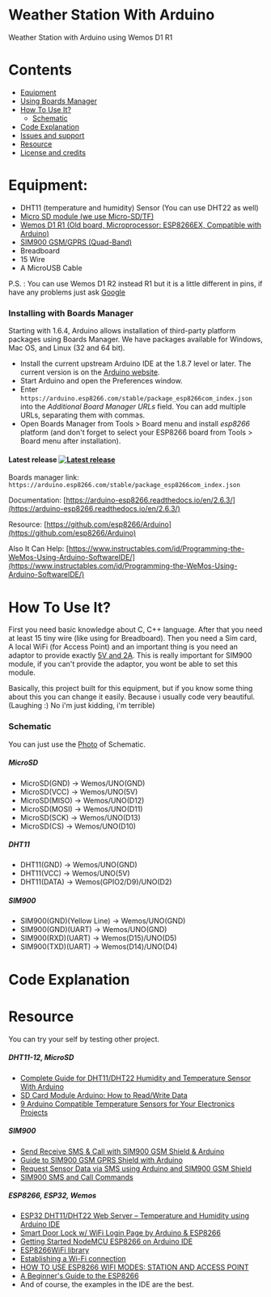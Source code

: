 # Weather Station With Arduino
Weather Station with Arduino using Wemos D1 R1

# Contents
- [Equipment](#equipment)
- [Using Boards Manager](#installing-with-boards-manager)
- [How To Use It?](#how-to-use-it)
  - [Schematic](#Schematic)
- [Code Explanation](#Code)
- [Issues and support](#issues-and-support)
- [Resource](#Resource)
- [License and credits](#license-and-credits)   

# Equipment:
- DHT11 (temperature and humidity) Sensor (You can use DHT22 as well)
- [Micro SD module (we use Micro-SD/TF)](https://github.com/Msameim181/Weather-Station-Arduino/blob/master/Equipment/Micro-SD-TF.jpg) 
- [Wemos D1 R1 (Old board, Microprocessor: ESP8266EX, Compatible with Arduino)](https://github.com/Msameim181/Weather-Station-Arduino/blob/master/Equipment/WeMos-D1-R1-Board-2.jpg)
- [SIM900 GSM/GPRS (Quad-Band)](https://github.com/Msameim181/Weather-Station-Arduino/blob/master/Equipment/SIM900-GSM-GPRS-2.jpg)
- Breadboard
- 15 Wire
- A MicroUSB Cable

P.S. : You can use Wemos D1 R2 instead R1 but it is a little different in pins, if have any problems just ask [Google](https://www.Google.com/)

### Installing with Boards Manager

Starting with 1.6.4, Arduino allows installation of third-party platform packages using Boards Manager. We have packages available for Windows, Mac OS, and Linux (32 and 64 bit).

- Install the current upstream Arduino IDE at the 1.8.7 level or later. The current version is on the [Arduino website](https://www.arduino.cc/en/main/software).
- Start Arduino and open the Preferences window.
- Enter ```https://arduino.esp8266.com/stable/package_esp8266com_index.json``` into the *Additional Board Manager URLs* field. You can add multiple URLs, separating them with commas.
- Open Boards Manager from Tools > Board menu and install *esp8266* platform (and don't forget to select your ESP8266 board from Tools > Board menu after installation).

#### Latest release [![Latest release](https://img.shields.io/github/release/esp8266/Arduino.svg)](https://github.com/esp8266/Arduino/releases/latest/)
Boards manager link: `https://arduino.esp8266.com/stable/package_esp8266com_index.json`

Documentation: [https://arduino-esp8266.readthedocs.io/en/2.6.3/](https://arduino-esp8266.readthedocs.io/en/2.6.3/)

Resource: [https://github.com/esp8266/Arduino](https://github.com/esp8266/Arduino)

Also It Can Help: [https://www.instructables.com/id/Programming-the-WeMos-Using-Arduino-SoftwareIDE/](https://www.instructables.com/id/Programming-the-WeMos-Using-Arduino-SoftwareIDE/)

# How To Use It?
First you need basic knowledge about C, C++ language. After that you need at least 15 tiny wire (like using for Breadboard). Then you need a Sim card, A local WiFi (for Access Point) and an important thing is you need an adaptor to provide exactly [5V and 2A](https://www.google.com/search?q=5v+and+2a+adaptor&oq=5v+and+2a+adaptor&aqs=chrome..69i57.10565j0j1&sourceid=chrome&ie=UTF-8). This is really important for SIM900 module, if you can't provide the adaptor, you wont be able to set this module.

Basically, this project built for this equipment, but if you know some thing about this you can change it easily. Because i usually code very beautiful. (Laughing :) No i'm just kidding, i'm terrible)



### Schematic
You can just use the [Photo](https://github.com/Msameim181/Weather-Station-Arduino/blob/master/Schematic/Schematic%20Final%20(Sim900)/Schematic%20Final%20(Sim900).jpg) of Schematic.

##### MicroSD
- MicroSD(GND)  -> Wemos/UNO(GND)
- MicroSD(VCC)  -> Wemos/UNO(5V)
- MicroSD(MISO) -> Wemos/UNO(D12)
- MicroSD(MOSI) -> Wemos/UNO(D11)
- MicroSD(SCK)  -> Wemos/UNO(D13)
- MicroSD(CS)   -> Wemos/UNO(D10)

##### DHT11
- DHT11(GND)    -> Wemos/UNO(GND)
- DHT11(VCC)    -> Wemos/UNO(5V)
- DHT11(DATA)   -> Wemos(GPIO2/D9)/UNO(D2)

##### SIM900
- SIM900(GND)(Yellow Line)  -> Wemos/UNO(GND)
- SIM900(GND)(UART)         -> Wemos/UNO(GND)
- SIM900(RXD)(UART)         -> Wemos(D15)/UNO(D5)
- SIM900(TXD)(UART)         -> Wemos(D14)/UNO(D4)

# Code Explanation


# Resource
You can try your self by testing other project.

##### DHT11-12, MicroSD
- [Complete Guide for DHT11/DHT22 Humidity and Temperature Sensor With Arduino](https://randomnerdtutorials.com/complete-guide-for-dht11dht22-humidity-and-temperature-sensor-with-arduino/)
- [SD Card Module Arduino: How to Read/Write Data](https://electropeak.com/learn/sd-card-module-read-write-arduino-tutorial/)
- [9 Arduino Compatible Temperature Sensors for Your Electronics Projects](https://randomnerdtutorials.com/9-arduino-compatible-temperature-sensors-for-your-electronics-projects/)

##### SIM900
- [Send Receive SMS & Call with SIM900 GSM Shield & Arduino](https://lastminuteengineers.com/sim900-gsm-shield-arduino-tutorial/)
- [Guide to SIM900 GSM GPRS Shield with Arduino](https://randomnerdtutorials.com/sim900-gsm-gprs-shield-arduino/)
- [Request Sensor Data via SMS using Arduino and SIM900 GSM Shield](https://randomnerdtutorials.com/request-sensor-data-sms-arduino-sim900-gsm-shield/#more-61678)
- [SIM900 SMS and Call Commands](http://www.raviyp.com/sim900-sms-call-commands/)

##### ESP8266, ESP32, Wemos
- [ESP32 DHT11/DHT22 Web Server – Temperature and Humidity using Arduino IDE](https://randomnerdtutorials.com/esp32-dht11-dht22-temperature-humidity-web-server-arduino-ide/)
- [Smart Door Lock w/ WiFi Login Page by Arduino & ESP8266](https://electropeak.com/learn/smart-door-lock-w-wifi-login-page-by-arduino-esp8266/)
- [Getting Started NodeMCU ESP8266 on Arduino IDE](https://electropeak.com/learn/nodemcu-esp8266-on-arduino-ide/)
- [ESP8266WiFi library](https://arduino-esp8266.readthedocs.io/en/latest/esp8266wifi/readme.html)
- [Establishing a Wi-Fi connection](https://tttapa.github.io/ESP8266/Chap07%20-%20Wi-Fi%20Connections.html)
- [HOW TO USE ESP8266 WIFI MODES: STATION AND ACCESS POINT](http://onlineshouter.com/use-esp8266-wifi-modes-station-access-point/)
- [A Beginner's Guide to the ESP8266](https://tttapa.github.io/ESP8266/Chap01%20-%20ESP8266.html)
- And of course, the examples in the IDE are the best.
 
 
 
